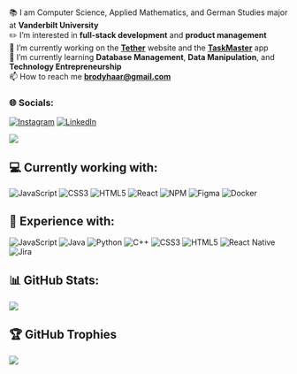 📚 I am Computer Science, Applied Mathematics, and German Studies major at **Vanderbilt University**<br>
✏️ I’m interested in **full-stack development** and **product management**<br>
🔭 I’m currently working on the **[Tether](https://github.com/haarbj/Tether)** website and the **[TaskMaster](https://github.com/haarbj/taskmaster-site)** app<br>
🌱 I’m currently learning **Database Management**, **Data Manipulation**, and **Technology Entrepreneurship**<br>
📫 How to reach me **brodyhaar@gmail.com**<br>

### 🌐 Socials:
[![Instagram](https://img.shields.io/badge/Instagram-%23E4405F.svg?logo=Instagram&logoColor=white)](https://instagram.com/brody.haar) [![LinkedIn](https://img.shields.io/badge/LinkedIn-%230077B5.svg?logo=linkedin&logoColor=white)](https://linkedin.com/in/brodyjghaar) 

[![](https://github-readme-stats.vercel.app/api/top-langs/?username=haarbj&hide=GLSL&layout=compact&theme=tokyonight)](https://github.com/haarbj?tab=repositories "Repositories")

## 💻 Currently working with:
 ![JavaScript](https://img.shields.io/badge/javascript-%23323330.svg?style=for-the-badge&logo=javascript&logoColor=%23F7DF1E) ![CSS3](https://img.shields.io/badge/css3-%231572B6.svg?style=for-the-badge&logo=css3&logoColor=white) ![HTML5](https://img.shields.io/badge/html5-%23E34F26.svg?style=for-the-badge&logo=html5&logoColor=white) ![React](https://img.shields.io/badge/react-%2320232a.svg?style=for-the-badge&logo=react&logoColor=%2361DAFB) ![NPM](https://img.shields.io/badge/NPM-%23000000.svg?style=for-the-badge&logo=npm&logoColor=white) ![Figma](https://img.shields.io/badge/figma-%23F24E1E.svg?style=for-the-badge&logo=figma&logoColor=white)   ![Docker](https://img.shields.io/badge/docker-%230db7ed.svg?style=for-the-badge&logo=docker&logoColor=white) 

 ## 🧠 Experience with:
  ![JavaScript](https://img.shields.io/badge/javascript-%23323330.svg?style=for-the-badge&logo=javascript&logoColor=%23F7DF1E) ![Java](https://img.shields.io/badge/java-%23ED8B00.svg?style=for-the-badge&logo=java&logoColor=white) ![Python](https://img.shields.io/badge/python-3670A0?style=for-the-badge&logo=python&logoColor=ffdd54) ![C++](https://img.shields.io/badge/c++-%2300599C.svg?style=for-the-badge&logo=c%2B%2B&logoColor=white) ![CSS3](https://img.shields.io/badge/css3-%231572B6.svg?style=for-the-badge&logo=css3&logoColor=white) ![HTML5](https://img.shields.io/badge/html5-%23E34F26.svg?style=for-the-badge&logo=html5&logoColor=white) ![React Native](https://img.shields.io/badge/react_native-%2320232a.svg?style=for-the-badge&logo=react&logoColor=%2361DAFB) ![Jira](https://img.shields.io/badge/jira-%230A0FFF.svg?style=for-the-badge&logo=jira&logoColor=white) 
  
## 📊 GitHub Stats:
![](https://github-readme-streak-stats.herokuapp.com/?user=haarbj&theme=dark&hide_border=false)<br/>

## 🏆 GitHub Trophies
![](https://github-profile-trophy.vercel.app/?username=haarbj&theme=radical&no-frame=false&no-bg=true&margin-w=4)
